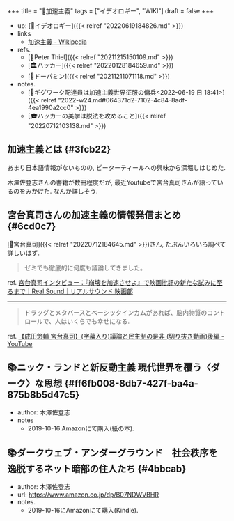 +++
title = "📝加速主義"
tags = ["イデオロギー", "WIKI"]
draft = false
+++

-   up: [🔖イデオロギー]({{< relref "20220619184826.md" >}})
-   links
    -   [加速主義 - Wikipedia](https://ja.wikipedia.org/wiki/%E5%8A%A0%E9%80%9F%E4%B8%BB%E7%BE%A9#:~:text=%E5%8A%A0%E9%80%9F%E4%B8%BB%E7%BE%A9%EF%BC%88%E3%81%8B%E3%81%9D%E3%81%8F%E3%81%97%E3%82%85,%E3%81%82%E3%82%8B%E3%81%A8%E3%81%84%E3%81%86%E8%80%83%E3%81%88%E3%81%A7%E3%81%82%E3%82%8B%E3%80%82)
-   refs.
    -   [👨Peter Thiel]({{< relref "20211215150109.md" >}})
    -   [🏛ハッカー]({{< relref "20220128184659.md" >}})
    -   [📝ドーパミン]({{< relref "20211211071118.md" >}})
-   notes.
    -   [💭ギグワーク配達員は加速主義世界征服の傭兵<2022-06-19 日 18:41>]({{< relref "2022-w24.md#064371d2-7102-4c84-8adf-4ea1990a2cc0" >}})
    -   [🎓ハッカーの美学は脱法を攻めること]({{< relref "20220712103138.md" >}})


## 加速主義とは {#3fcb22}

あまり日本語情報がないものの, ピーターティールへの興味から深堀しはじめた.

木澤佐登志さんの書籍が数冊程度だが, 最近Youtubeで宮台真司さんが語っているのをみかけた. なんか詳しそう.


## 宮台真司さんの加速主義の情報発信まとめ {#6cd0c7}

[👨宮台真司]({{< relref "20220712184645.md" >}})さん, たぶんいろいろ調べて詳しいはず.

> ゼミでも徹底的に何度も議論してきました。

ref. [宮台真司インタビュー：『崩壊を加速させよ』で映画批評の新たな試みに至るまで｜Real Sound｜リアルサウンド 映画部](https://realsound.jp/movie/2021/05/post-756745.html)

---

> ドラッグとメタバースとベーシックインカムがあれば、脳内物質のコントロールで、人はいくらでも幸せになる.

ref. [【成田悠輔 宮台真司】(字幕入り)議論と民主制の是非 (切り抜き動画)後編 - YouTube](https://www.youtube.com/watch?v=-VmZHZrmaDs)


## 📚ニック・ランドと新反動主義 現代世界を覆う〈ダーク〉な思想 {#ff6fb008-8db7-427f-ba4a-875b8b5d47c5}

-   author: 木澤佐登志
-   notes
    -   2019-10-16 Amazonにて購入(紙の本).


## 📚ダークウェブ・アンダーグラウンド　社会秩序を逸脱するネット暗部の住人たち {#4bbcab}

-   author: 木澤佐登志
-   url: <https://www.amazon.co.jp/dp/B07NDWVBHR>
-   notes.
    -   2019-10-16にAmazonにて購入(Kindle).
